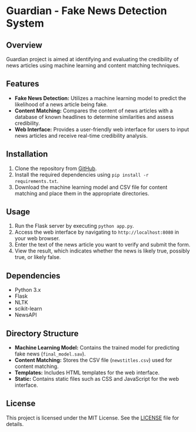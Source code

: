 # Guardian - Fake News Detection System

## Overview
Guardian project is aimed at identifying and evaluating the credibility of news articles using machine learning and content matching techniques.

## Features
- **Fake News Detection:** Utilizes a machine learning model to predict the likelihood of a news article being fake.
- **Content Matching:** Compares the content of news articles with a database of known headlines to determine similarities and assess credibility.
- **Web Interface:** Provides a user-friendly web interface for users to input news articles and receive real-time credibility analysis.

## Installation
1. Clone the repository from [GitHub](https://github.com/deepaknn/guardian).
2. Install the required dependencies using `pip install -r requirements.txt`.
3. Download the machine learning model and CSV file for content matching and place them in the appropriate directories.

## Usage
1. Run the Flask server by executing `python app.py`.
2. Access the web interface by navigating to `http://localhost:8080` in your web browser.
3. Enter the text of the news article you want to verify and submit the form.
4. View the result, which indicates whether the news is likely true, possibly true, or likely false.

## Dependencies
- Python 3.x
- Flask
- NLTK
- scikit-learn
- NewsAPI

## Directory Structure
- **Machine Learning Model:** Contains the trained model for predicting fake news (`final_model.sav`).
- **Content Matching:** Stores the CSV file (`newstitles.csv`) used for content matching.
- **Templates:** Includes HTML templates for the web interface.
- **Static:** Contains static files such as CSS and JavaScript for the web interface.

## License
This project is licensed under the MIT License. See the [LICENSE](LICENSE) file for details.
